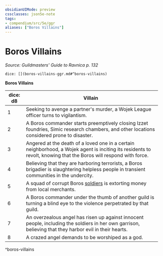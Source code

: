 ```yaml
---
obsidianUIMode: preview
cssclasses: json5e-note
tags:
- compendium/src/5e/ggr
aliases: ["Boros Villains"]
---
```

# Boros Villains
*Source: Guildmasters' Guide to Ravnica p. 132* 

`dice: [](boros-villains-ggr.md#^boros-villains)`

**Boros Villains**

| dice: d8 | Villain |
|----------|---------|
| 1 | Seeking to avenge a partner's murder, a Wojek League officer turns to vigilantism. |
| 2 | A Boros commander starts preemptively closing Izzet foundries, Simic research chambers, and other locations considered prone to disaster. |
| 3 | Angered at the death of a loved one in a certain neighborhood, a Wojek agent is inciting its residents to revolt, knowing that the Boros will respond with force. |
| 4 | Believing that they are harboring terrorists, a Boros brigadier is slaughtering helpless people in transient communities in the undercity. |
| 5 | A squad of corrupt Boros [soldiers](compendium/bestiary/humanoid/soldier-ggr.md)  is extorting money from local merchants. |
| 6 | A Boros commander under the thumb of another guild is turning a blind eye to the violence perpetrated by that guild. |
| 7 | An overzealous angel has risen up against innocent people, including the soldiers in her own garrison, believing that they harbor evil in their hearts. |
| 8 | A crazed angel demands to be worshiped as a god. |
^boros-villains
